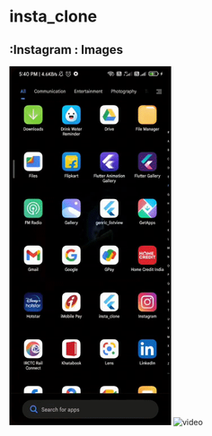 # insta_clone


## :Instagram : Images
![video](example/instaclonegif.gif)
![video](example/gif2.gif)

